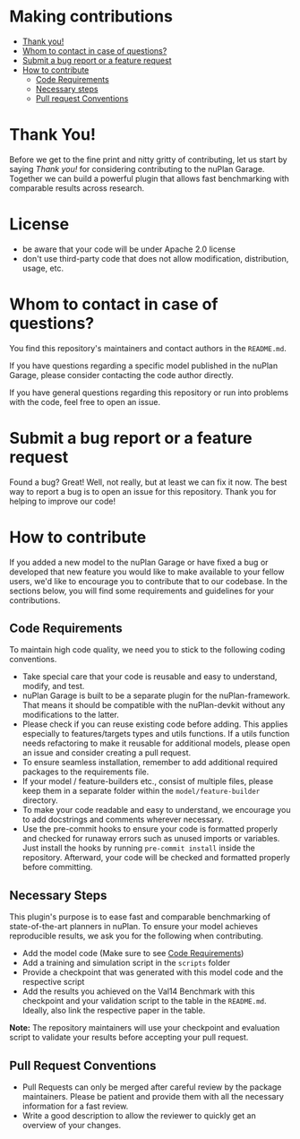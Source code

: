 # Making contributions
* [Thank you!](#thank-you)
* [Whom to contact in case of questions?](#contact)
* [Submit a bug report or a feature request](#bug-feature)
* [How to contribute](#how-to-contribute)
    * [Code Requirements](#code-requirements)
    * [Necessary steps](#steps)
    * [Pull request Conventions](#pr)

# <a name="thank-you">Thank You!</a>
Before we get to the fine print and nitty gritty of contributing, let us start by saying *Thank you!* for considering contributing to the nuPlan Garage.
Together we can build a powerful plugin that allows fast benchmarking with comparable results across research.

# <a name="license">License</a>
* be aware that your code will be under Apache 2.0 license
* don't use third-party code that does not allow modification, distribution, usage, etc.

# <a name="contact">Whom to contact in case of questions?</a>
You find this repository's maintainers and contact authors in the `README.md`.

If you have questions regarding a specific model published in the nuPlan Garage, please consider contacting the code author directly.

If you have general questions regarding this repository or run into problems with the code, feel free to open an issue.

# <a name="bug-feature">Submit a bug report or a feature request</a>
Found a bug? Great! Well, not really, but at least we can fix it now. The best way to report a bug is to open an issue for this repository. Thank you for helping to improve our code!

# <a name="how-to-contribute">How to contribute</a>
If you added a new model to the nuPlan Garage or have fixed a bug or developed that new feature you would like to make available to your fellow users, we'd like to encourage you to contribute that to our codebase. In the sections below, you will find some requirements and guidelines for your contributions.

## <a name="code-requirements">Code Requirements</a>
To maintain high code quality, we need you to stick to the following coding conventions.
* Take special care that your code is reusable and easy to understand, modify, and test.
* nuPlan Garage is built to be a separate plugin for the nuPlan-framework. That means it should be compatible with the nuPlan-devkit without any modifications to the latter.
* Please check if you can reuse existing code before adding. This applies especially to features/targets types and utils functions. If a utils function needs refactoring to make it reusable for additional models, please open an issue and consider creating a pull request.
* To ensure seamless installation, remember to add additional required packages to the requirements file.
* If your model / feature-builders etc., consist of multiple files, please keep them in a separate folder within the `model/feature-builder` directory.
* To make your code readable and easy to understand, we encourage you to add docstrings and comments wherever necessary.
* Use the pre-commit hooks to ensure your code is formatted properly and checked for runaway errors such as unused imports or variables. Just install the hooks by running `pre-commit install` inside the repository. Afterward, your code will be checked and formatted properly before committing.

## <a name="steps">Necessary Steps</a>
This plugin's purpose is to ease fast and comparable benchmarking of state-of-the-art planners in nuPlan.
To ensure your model achieves reproducible results, we ask you for the following when contributing.
* Add the model code (Make sure to see [Code Requirements](#code-requirements))
* Add a training and simulation script in the `scripts` folder
* Provide a checkpoint that was generated with this model code and the respective script
* Add the results you achieved on the Val14 Benchmark with this checkpoint and your validation script to the table in the `README.md`. Ideally, also link the respective paper in the table.

**Note:** The repository maintainers will use your checkpoint and evaluation script to validate your results before accepting your pull request.

## <a name="pr">Pull Request Conventions</a>
* Pull Requests can only be merged after careful review by the package maintainers.
Please be patient and provide them with all the necessary information for a fast review.
* Write a good description to allow the reviewer to quickly get an overview of your changes.
